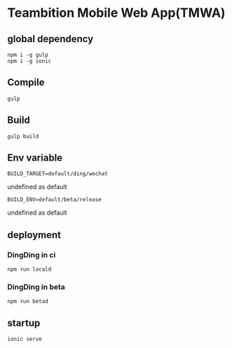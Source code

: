 Teambition Mobile Web App(TMWA)
======================================

## global dependency
```
npm i -g gulp
npm i -g ionic
```
## Compile
```
gulp
```
## Build
```
gulp build
```
## Env variable
```
BUILD_TARGET=default/ding/wechat
```
undefined as default
```
BUILD_ENV=default/beta/release
```
undefined as default

## deployment
### DingDing in ci
```
npm run locald
```
### DingDing in beta
```
npm run betad
```
## startup
```
ionic serve
```
